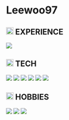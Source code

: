 #  Leewoo97
## <img src="https://img.icons8.com/?size=100&id=M0texU0OX6R0&format=png&color=000000" width="20"/> EXPERIENCE

  <img src="https://img.shields.io/badge/SSAFY-1428A0?style=flat-square&logo=samsung&logoColor=white"/>

## <img src="https://img.icons8.com/?size=100&id=rE8wArX2YzrK&format=png&color=000000" width="20"/> TECH

<p>
  <img src="https://img.shields.io/badge/Java-CC0000?style=flat-square&logo=coffeescript&logoColor=white"/>
  <img src="https://img.shields.io/badge/Spring-6DB33F?style=flat-square&logo=spring&logoColor=green"/>
  <img src="https://img.shields.io/badge/Tomcat-FAE742?style=flat-square&logo=apachetomcat&logoColor=black"/>
  <img src="https://img.shields.io/badge/MySQL-1F305F?style=flat-square&logo=mariadbfoundation&logoColor=white"/>
  <img src="https://img.shields.io/badge/Linux-000000?style=flat-square&logo=linux&logoColor=white"/>
  <img src="https://img.shields.io/badge/Docker-2496ED?style=flat-square&logo=docker&logoColor=white"/>
</p>


## <img src="https://img.icons8.com/?size=100&id=8eio9KgDotj6&format=png&color=000000" width="20"/> HOBBIES

<p>
  <img src="https://img.shields.io/badge/Playstation-0070D1?style=flat-square&logo=playstation&logoColor=white"/>
  <img src="https://img.shields.io/badge/FallGuys-C209C1?style=flat-square&logo=epicgames&logoColor=white"/>
  <img src="https://img.shields.io/badge/HearthStone-F68F1E?style=flat-square&logo=battledotnet&logoColor=white"/>
</p>

